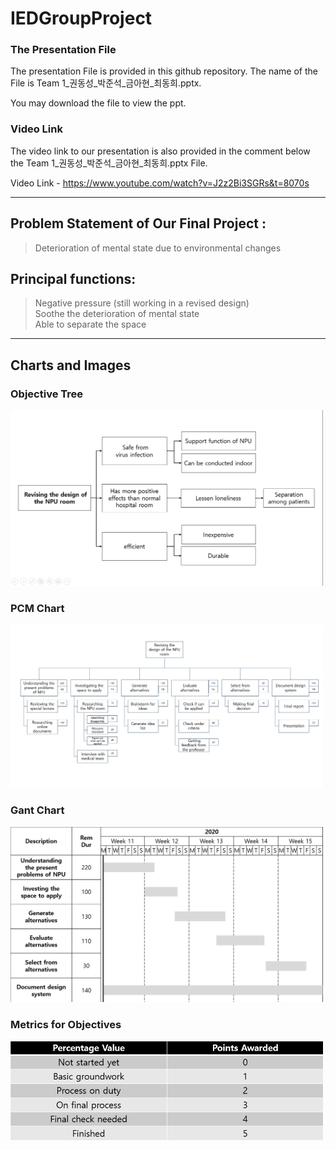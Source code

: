 # IEDGroupProject

### The Presentation File
The presentation File is provided in this github repository. 
The name of the File is Team 1_권동성_박준석_금아현_최동희.pptx. 

You may download the file to view the ppt.

### Video Link
The video link to our presentation is also provided in the comment below the Team 1_권동성_박준석_금아현_최동희.pptx File.

Video Link - https://www.youtube.com/watch?v=J2z2Bi3SGRs&t=8070s
***


## Problem Statement of Our Final Project : 
> Deterioration of mental state due to environmental changes     
## Principal functions: 
> Negative pressure (still working in a revised design)   
> Soothe the deterioration of mental state  
>	Able to separate the space   
***
## Charts and Images
### Objective Tree
<img src="https://github.com/Junduck15/IEDGroupProject/blob/main/images/Objectivetree.png?raw=true" width=500px></img>

### PCM Chart
<img src="https://github.com/Junduck15/IEDGroupProject/blob/main/images/PCM.jpg?raw=true" width=500px></img>


### Gant Chart
<img src="https://github.com/Junduck15/IEDGroupProject/blob/main/images/Gant chart.png?raw=true" width=500px></img>

### Metrics for Objectives
<img src="https://github.com/Junduck15/IEDGroupProject/blob/main/images/Metrics.png?raw=true" width=500px></img>
